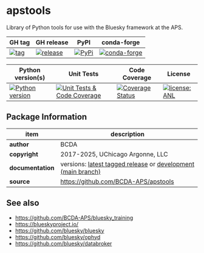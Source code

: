# apstools

Library of Python tools for use with the Bluesky framework at the APS.

GH tag | GH release | PyPI | conda-forge
--- | --- | --- | ---
[![tag](https://img.shields.io/github/tag/BCDA-APS/apstools.svg)](https://github.com/BCDA-APS/apstools/tags) | [![release](https://img.shields.io/github/release/BCDA-APS/apstools.svg)](https://github.com/BCDA-APS/apstools/releases) | [![PyPi](https://img.shields.io/pypi/v/apstools.svg)](https://pypi.python.org/pypi/apstools) | [![conda-forge](https://img.shields.io/conda/vn/conda-forge/apstools)](https://anaconda.org/conda-forge/apstools)

Python version(s) | Unit Tests | Code Coverage | License
--- | --- | --- | ---
[![Python version](https://img.shields.io/pypi/pyversions/apstools.svg)](https://pypi.python.org/pypi/apstools) | [![Unit Tests & Code Coverage](https://github.com/BCDA-APS/apstools/actions/workflows/code.yml/badge.svg)](https://github.com/BCDA-APS/apstools/actions/workflows/code.yml) | [![Coverage Status](https://coveralls.io/repos/github/BCDA-APS/apstools/badge.svg?branch=main)](https://coveralls.io/github/BCDA-APS/apstools?branch=main) | [![license: ANL](https://img.shields.io/badge/license-ANL-brightgreen)](/LICENSE.txt)


## Package Information

item              | description
------------------|--------------------------------
**author**        | BCDA
**copyright**     | 2017-2025, UChicago Argonne, LLC
**documentation** | versions: [latest tagged release](https://bcda-aps.github.io/apstools/latest/) or [development (main branch)](https://bcda-aps.github.io/apstools/dev/)
**source**        | https://github.com/BCDA-APS/apstools


## See also

* https://github.com/BCDA-APS/bluesky_training
* https://blueskyproject.io/
* https://github.com/bluesky/bluesky
* https://github.com/bluesky/ophyd
* https://github.com/bluesky/databroker
